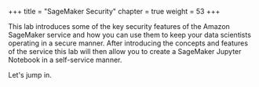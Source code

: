 +++
title = "SageMaker Security"
chapter = true
weight = 53
+++

This lab introduces some of the key security features of the Amazon SageMaker service and how you can use them to keep your data scientists operating in a secure manner.  After introducing the concepts and features of the service this lab will then allow you to create a SageMaker Jupyter Notebook in a self-service manner.

Let's jump in.
